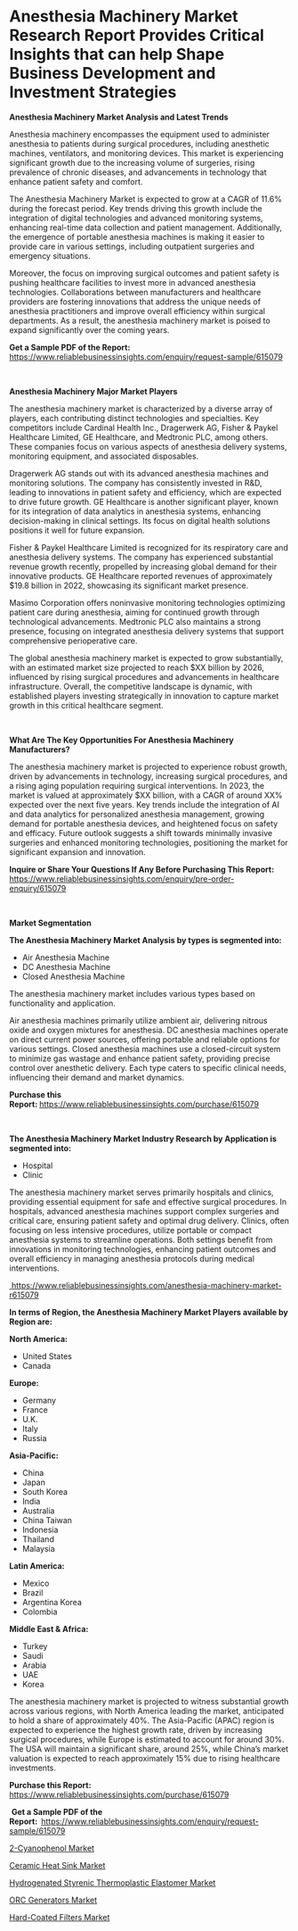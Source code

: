 <p><h1>Anesthesia Machinery Market Research Report Provides Critical Insights that can help Shape Business Development and Investment Strategies</h1></p><p><strong>Anesthesia Machinery Market Analysis and Latest Trends</strong></p>
<p><p>Anesthesia machinery encompasses the equipment used to administer anesthesia to patients during surgical procedures, including anesthetic machines, ventilators, and monitoring devices. This market is experiencing significant growth due to the increasing volume of surgeries, rising prevalence of chronic diseases, and advancements in technology that enhance patient safety and comfort.</p><p>The Anesthesia Machinery Market is expected to grow at a CAGR of 11.6% during the forecast period. Key trends driving this growth include the integration of digital technologies and advanced monitoring systems, enhancing real-time data collection and patient management. Additionally, the emergence of portable anesthesia machines is making it easier to provide care in various settings, including outpatient surgeries and emergency situations.</p><p>Moreover, the focus on improving surgical outcomes and patient safety is pushing healthcare facilities to invest more in advanced anesthesia technologies. Collaborations between manufacturers and healthcare providers are fostering innovations that address the unique needs of anesthesia practitioners and improve overall efficiency within surgical departments. As a result, the anesthesia machinery market is poised to expand significantly over the coming years.</p></p>
<p><strong>Get a Sample PDF of the Report:&nbsp;</strong> <a href="https://www.reliablebusinessinsights.com/enquiry/request-sample/615079?utm_campaign=63&utm_medium=2&utm_source=Github&utm_content=ia&utm_term=24032025&utm_id=anesthesia-machinery">https://www.reliablebusinessinsights.com/enquiry/request-sample/615079</a></p>
<p>&nbsp;</p>
<p><strong>Anesthesia Machinery Major Market Players</strong></p>
<p><p>The anesthesia machinery market is characterized by a diverse array of players, each contributing distinct technologies and specialties. Key competitors include Cardinal Health Inc., Dragerwerk AG, Fisher & Paykel Healthcare Limited, GE Healthcare, and Medtronic PLC, among others. These companies focus on various aspects of anesthesia delivery systems, monitoring equipment, and associated disposables.</p><p>Dragerwerk AG stands out with its advanced anesthesia machines and monitoring solutions. The company has consistently invested in R&D, leading to innovations in patient safety and efficiency, which are expected to drive future growth. GE Healthcare is another significant player, known for its integration of data analytics in anesthesia systems, enhancing decision-making in clinical settings. Its focus on digital health solutions positions it well for future expansion.</p><p>Fisher & Paykel Healthcare Limited is recognized for its respiratory care and anesthesia delivery systems. The company has experienced substantial revenue growth recently, propelled by increasing global demand for their innovative products. GE Healthcare reported revenues of approximately $19.8 billion in 2022, showcasing its significant market presence.</p><p>Masimo Corporation offers noninvasive monitoring technologies optimizing patient care during anesthesia, aiming for continued growth through technological advancements. Medtronic PLC also maintains a strong presence, focusing on integrated anesthesia delivery systems that support comprehensive perioperative care.</p><p>The global anesthesia machinery market is expected to grow substantially, with an estimated market size projected to reach $XX billion by 2026, influenced by rising surgical procedures and advancements in healthcare infrastructure. Overall, the competitive landscape is dynamic, with established players investing strategically in innovation to capture market growth in this critical healthcare segment.</p></p>
<p>&nbsp;</p>
<p><strong>What Are The Key Opportunities For Anesthesia Machinery Manufacturers?</strong></p>
<p><p>The anesthesia machinery market is projected to experience robust growth, driven by advancements in technology, increasing surgical procedures, and a rising aging population requiring surgical interventions. In 2023, the market is valued at approximately $XX billion, with a CAGR of around XX% expected over the next five years. Key trends include the integration of AI and data analytics for personalized anesthesia management, growing demand for portable anesthesia devices, and heightened focus on safety and efficacy. Future outlook suggests a shift towards minimally invasive surgeries and enhanced monitoring technologies, positioning the market for significant expansion and innovation.</p></p>
<p><strong>Inquire or Share Your Questions If Any Before Purchasing This Report:</strong> <a href="https://www.reliablebusinessinsights.com/enquiry/pre-order-enquiry/615079?utm_campaign=63&utm_medium=2&utm_source=Github&utm_content=ia&utm_term=24032025&utm_id=anesthesia-machinery">https://www.reliablebusinessinsights.com/enquiry/pre-order-enquiry/615079</a></p>
<p>&nbsp;</p>
<p><strong>Market Segmentation</strong></p>
<p><strong>The Anesthesia Machinery Market Analysis by types is segmented into:</strong></p>
<p><ul><li>Air Anesthesia Machine</li><li>DC Anesthesia Machine</li><li>Closed Anesthesia Machine</li></ul></p>
<p><p>The anesthesia machinery market includes various types based on functionality and application. </p><p>Air anesthesia machines primarily utilize ambient air, delivering nitrous oxide and oxygen mixtures for anesthesia. DC anesthesia machines operate on direct current power sources, offering portable and reliable options for various settings. Closed anesthesia machines use a closed-circuit system to minimize gas wastage and enhance patient safety, providing precise control over anesthetic delivery. Each type caters to specific clinical needs, influencing their demand and market dynamics.</p></p>
<p><strong>Purchase this Report:&nbsp;</strong><a href="https://www.reliablebusinessinsights.com/purchase/615079?utm_campaign=63&utm_medium=2&utm_source=Github&utm_content=ia&utm_term=24032025&utm_id=anesthesia-machinery">https://www.reliablebusinessinsights.com/purchase/615079</a></p>
<p>&nbsp;</p>
<p><strong>The Anesthesia Machinery Market Industry Research by Application is segmented into:</strong></p>
<p><ul><li>Hospital</li><li>Clinic</li></ul></p>
<p><p>The anesthesia machinery market serves primarily hospitals and clinics, providing essential equipment for safe and effective surgical procedures. In hospitals, advanced anesthesia machines support complex surgeries and critical care, ensuring patient safety and optimal drug delivery. Clinics, often focusing on less intensive procedures, utilize portable or compact anesthesia systems to streamline operations. Both settings benefit from innovations in monitoring technologies, enhancing patient outcomes and overall efficiency in managing anesthesia protocols during medical interventions.</p></p>
<p><a href="https://www.reliablebusinessinsights.com/anesthesia-machinery-market-r615079?utm_campaign=63&utm_medium=2&utm_source=Github&utm_content=ia&utm_term=24032025&utm_id=anesthesia-machinery">&nbsp;https://www.reliablebusinessinsights.com/anesthesia-machinery-market-r615079</a></p>
<p><strong>In terms of Region, the Anesthesia Machinery Market Players available by Region are:</strong></p>
<p>
    <p> <strong> North America: </strong>
        <ul>
            <li>United States</li>
            <li>Canada</li>
        </ul>
        </p> 
    <p> <strong> Europe: </strong>
        <ul>
            <li>Germany</li>
            <li>France</li>
            <li>U.K.</li>
            <li>Italy</li>
            <li>Russia</li>
        </ul>
        </p> 
    <p> <strong> Asia-Pacific: </strong>
        <ul>
            <li>China</li>
            <li>Japan</li>
            <li>South Korea</li>
            <li>India</li>
            <li>Australia</li>
            <li>China Taiwan</li>
            <li>Indonesia</li>
            <li>Thailand</li>
            <li>Malaysia</li>
        </ul>
        </p> 
    <p> <strong> Latin America: </strong>
        <ul>
            <li>Mexico</li>
            <li>Brazil</li>
            <li>Argentina Korea</li>
            <li>Colombia</li>
        </ul>
        </p> 
    <p> <strong> Middle East & Africa: </strong>
        <ul>
            <li>Turkey</li>
            <li>Saudi</li>
            <li>Arabia</li>
            <li>UAE</li>
            <li>Korea</li>
        </ul>
    </p>
    </p>
<p><p>The anesthesia machinery market is projected to witness substantial growth across various regions, with North America leading the market, anticipated to hold a share of approximately 40%. The Asia-Pacific (APAC) region is expected to experience the highest growth rate, driven by increasing surgical procedures, while Europe is estimated to account for around 30%. The USA will maintain a significant share, around 25%, while China’s market valuation is expected to reach approximately 15% due to rising healthcare investments.</p></p>
<p><strong>Purchase this Report: </strong><a href="https://www.reliablebusinessinsights.com/purchase/615079?utm_campaign=63&utm_medium=2&utm_source=Github&utm_content=ia&utm_term=24032025&utm_id=anesthesia-machinery">https://www.reliablebusinessinsights.com/purchase/615079</a></p>
<p>&nbsp;<strong>Get a Sample PDF of the Report:&nbsp;&nbsp;</strong><a href="https://www.reliablebusinessinsights.com/enquiry/request-sample/615079?utm_campaign=63&utm_medium=2&utm_source=Github&utm_content=ia&utm_term=24032025&utm_id=anesthesia-machinery">https://www.reliablebusinessinsights.com/enquiry/request-sample/615079</a></p>
<p><strong></strong></p>
<p><p><a href="https://github.com/rubiogruis0p/Market-Research-Report-List-1/blob/main/2-cyanophenol-market.md?utm_campaign=63&utm_medium=2&utm_source=Github&utm_content=ia&utm_term=24032025&utm_id=anesthesia-machinery">2-Cyanophenol Market</a></p><p><a href="https://github.com/chlihakwatsi/Market-Research-Report-List-1/blob/main/ceramic-heat-sink-market.md?utm_campaign=63&utm_medium=2&utm_source=Github&utm_content=ia&utm_term=24032025&utm_id=anesthesia-machinery">Ceramic Heat Sink Market</a></p><p><a href="https://github.com/kaniselway4c/Market-Research-Report-List-1/blob/main/hydrogenated-styrenic-thermoplastic-elastomer-market.md?utm_campaign=63&utm_medium=2&utm_source=Github&utm_content=ia&utm_term=24032025&utm_id=anesthesia-machinery">Hydrogenated Styrenic Thermoplastic Elastomer Market</a></p><p><a href="https://github.com/sokurgleyde/Market-Research-Report-List-1/blob/main/orc-generators-market.md?utm_campaign=63&utm_medium=2&utm_source=Github&utm_content=ia&utm_term=24032025&utm_id=anesthesia-machinery">ORC Generators Market</a></p><p><a href="https://github.com/jemmysolin5k/Market-Research-Report-List-1/blob/main/hard-coated-filters-market.md?utm_campaign=63&utm_medium=2&utm_source=Github&utm_content=ia&utm_term=24032025&utm_id=anesthesia-machinery">Hard-Coated Filters Market</a></p></p>